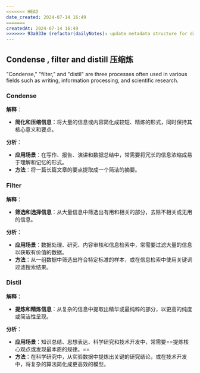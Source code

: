 ```yaml
---
<<<<<<< HEAD
date_created: 2024-07-14 16:49
=======
createdAt: 2024-07-14 16:49
>>>>>>> 93a933e (refactor(dailyNotes): update metadata structure for daily notes)
---
```



## Condense , filter and distill 压缩炼

"Condense," "filter," and "distil" are three processes often used in various fields such as writing, information processing, and scientific research.

### Condense

**解释**：

- **简化和压缩信息**：将大量的信息或内容简化成较短、精炼的形式，同时保持其核心意义和要点。

**分析**：

- **应用场景**：在写作、报告、演讲和数据总结中，常需要将冗长的信息浓缩成易于理解和记忆的形式。
- **方法**：将一篇长篇文章的要点提取成一个简洁的摘要。

### Filter

**解释**：

- **筛选和选择信息**：从大量信息中筛选出有用和相关的部分，去除不相关或无用的信息。

**分析**：

- **应用场景**：数据处理、研究、内容审核和信息检索中，常需要过滤大量的信息以获取有价值的数据。
- **方法**：从一组数据中筛选出符合特定标准的样本，或在信息检索中使用关键词过滤搜索结果。

### Distil

**解释**：

- **提炼和精炼信息**：从复杂的信息中提取出精华或最纯粹的部分，以更高的纯度或简洁性呈现。

**分析**：

- **应用场景**：知识总结、思想表达、科学研究和技术开发中，常需要==提炼核心观点或发现最本质的规律。==
- **方法**：在科学研究中，从实验数据中提炼出关键的研究结论，或在技术开发中，将复杂的算法简化成更高效的模型。

